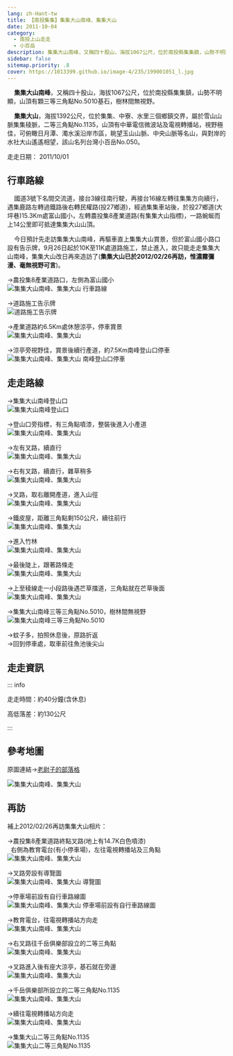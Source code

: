 ```yaml
---
lang: zh-Hant-tw
title: 【南投集集】集集大山南峰、集集大山
date: 2011-10-04
category: 
  - 南投上山走走
  - 小百岳
description: 集集大山南峰，又稱四十股山，海拔1067公尺，位於南投縣集集鎮，山勢不明顯，山頂有顆三等三角點No.5010基石，樹林間無視野。 集集大山，海拔1392公尺，位於集集、中寮、水里三個鄉鎮交界，屬於雪山山脈集集稜脈，二等三角點No.1135，山頂有中華電信微波站及電視轉播站，視野極佳，可俯瞰日月潭、濁水溪沿岸市區，眺望玉山山脈、中央山脈等名山，與對岸的水社大山遙遙相望，該山名列台灣小百岳No.050。
sidebar: false
sitemap.priority: .8
cover: https://1013399.github.io/image-4/235/199001051_l.jpg
---
```


    **集集大山南峰**，又稱四十股山，海拔1067公尺，位於南投縣集集鎮，山勢不明顯，山頂有顆三等三角點No.5010基石，樹林間無視野。  

    **集集大山**，海拔1392公尺，位於集集、中寮、水里三個鄉鎮交界，屬於雪山山脈集集稜脈，二等三角點No.1135，山頂有中華電信微波站及電視轉播站，視野極佳，可俯瞰日月潭、濁水溪沿岸市區，眺望玉山山脈、中央山脈等名山，與對岸的水社大山遙遙相望，該山名列台灣小百岳No.050。

<!-- more -->

走走日期： 2011/10/01

## 行車路線
    國道3號下名間交流道，接台3線往南行駛，再接台16線左轉往集集方向續行，遇集鹿路左轉過鐵路後右轉民權路(投27鄉道)，經過集集車站後，於投27鄉道(大坪巷)15.3Km處富山國小，左轉農投集8產業道路(有集集大山指標)，一路蜿蜒而上14公里即可抵達集集大山山頂。 

    今日預計先走訪集集大山南峰，再驅車直上集集大山賞景，但於富山國小路口設有告示牌，9月26日起於10K至11K處道路施工，禁止進入，故只能走走集集大山南峰，集集大山改日再來造訪了(**集集大山已於2012/02/26再訪，惟濃霧彌漫、毫無視野可言**)。  

→農投集8產業道路口，左側為富山國小  
![集集大山南峰、集集大山 行車路線](https://1013399.github.io/image-4/235/199001110_l.jpg)

→道路施工告示牌  
![道路施工告示牌](https://1013399.github.io/image-4/235/199001102_l.jpg)

→產業道路約6.5Km處休憩涼亭，停車賞景  
![集集大山南峰、集集大山](https://1013399.github.io/image-4/235/199001040_l.jpg)

→涼亭旁視野佳，賞景後續行產道，約7.5Km南峰登山口停車  
![集集大山南峰、集集大山 南峰登山口停車](https://1013399.github.io/image-4/235/199001051_l.jpg)

## 走走路線
→集集大山南峰登山口  
![集集大山南峰登山口](https://1013399.github.io/image-4/235/199001058_l.jpg)

→登山口旁指標，有三角點噴漆，整裝後進入小產道  
![集集大山南峰、集集大山](https://1013399.github.io/image-4/235/199001065_l.jpg)

→左有叉路，續直行  
![集集大山南峰、集集大山](https://1013399.github.io/image-4/235/199001071_l.jpg)

→右有叉路，續直行，雜草稍多  
![集集大山南峰、集集大山](https://1013399.github.io/image-4/235/199001077_l.jpg)

→叉路，取右離開產道，進入山徑  
![集集大山南峰、集集大山](https://1013399.github.io/image-4/235/199001080_l.jpg)

→鐵皮屋，距離三角點剩150公尺，續往前行  
![集集大山南峰、集集大山](https://1013399.github.io/image-4/235/199001084_l.jpg)

→進入竹林  
![集集大山南峰、集集大山](https://1013399.github.io/image-4/235/199001087_l.jpg)

→最後陡上，跟著路條走  
![集集大山南峰、集集大山](https://1013399.github.io/image-4/235/199001097_l.jpg)

→上至稜線走一小段路後遇芒草擋道，三角點就在芒草後面  
![集集大山南峰、集集大山](https://1013399.github.io/image-4/235/199001091_l.jpg)

→集集大山南峰三等三角點No.5010，樹林間無視野  
![集集大山南峰三等三角點No.5010](https://1013399.github.io/image-4/235/199001094_l.jpg)

→蚊子多，拍照休息後，原路折返  
→回到停車處，取車前往魚池後尖山

## 走走資訊

::: info

走走時間：約40分鐘(含休息)

高低落差：約130公尺

:::

## 參考地圖
原圖連結→[老尉子的部落格](http://blog.xuite.net/laoweiz/blog/15847856)

![集集大山南峰、集集大山](https://1013399.github.io/image-4/235/199001156_l.jpg)

## 再訪

補上2012/02/26再訪集集大山相片：

→農投集8產業道路終點叉路(地上有14.7K白色噴漆)  
  右側為教育電台(有小停車場)，左往電視轉播站及三角點  
![集集大山南峰、集集大山](https://1013399.github.io/image-4/235/212766587_l.jpg)

→叉路旁設有導覽圖  
![集集大山南峰、集集大山 導覽圖](https://1013399.github.io/image-4/235/212766589_l.jpg)

→停車場前設有自行車路線圖  
![集集大山南峰、集集大山 停車場前設有自行車路線圖](https://1013399.github.io/image-4/235/212766594_l.jpg)

→教育電台，往電視轉播站方向走  
![集集大山南峰、集集大山](https://1013399.github.io/image-4/235/212766598_l.jpg)

→右叉路往千岳俱樂部設立的二等三角點  
![集集大山南峰、集集大山](https://1013399.github.io/image-4/235/212766606_l.jpg)

→叉路進入後有座大涼亭，基石就在旁邊  
![集集大山南峰、集集大山](https://1013399.github.io/image-4/235/212766613_l.jpg)

→千岳俱樂部所設立的二等三角點No.1135  
![集集大山南峰、集集大山](https://1013399.github.io/image-4/235/212766618_l.jpg)

→續往電視轉播站方向走  
![集集大山南峰、集集大山](https://1013399.github.io/image-4/235/212766624_l.jpg)

→集集大山二等三角點No.1135  
![集集大山二等三角點No.1135](https://1013399.github.io/image-4/235/212766583_l.jpg)